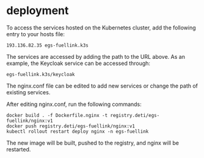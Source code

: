 # deployment

To access the services hosted on the Kubernetes cluster, add the following entry to your hosts file:

```193.136.82.35 egs-fuellink.k3s```

The services are accessed by adding the path to the URL above. As an example, the Keycloak service can be accessed through:

```egs-fuellink.k3s/keycloak```

The nginx.conf file can be edited to add new services or change the path of existing services.

After editing nginx.conf, run the following commands:

```
docker build . -f Dockerfile.nginx -t registry.deti/egs-fuellink/nginx:v1
docker push registry.deti/egs-fuellink/nginx:v1
kubectl rollout restart deploy nginx -n egs-fuellink
```

The new image will be built, pushed to the registry, and nginx will be restarted.